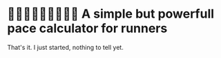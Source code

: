 # 🏃🏿🏃‍♂️🏃🏾‍♀️🏃‍♀️ A simple but powerfull pace calculator for runners

That's it. I just started, nothing to tell yet.